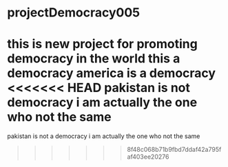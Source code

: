 # projectDemocracy005
this is new project for promoting democracy in the world
this a democracy
america is a democracy
<<<<<<< HEAD
pakistan is not democracy
i am actually the one who not the same
=======
pakistan is not a democracy
i am actually the one who not the same
>>>>>>> 8f48c068b71b9fbd7ddaf42a795faf403ee20276
